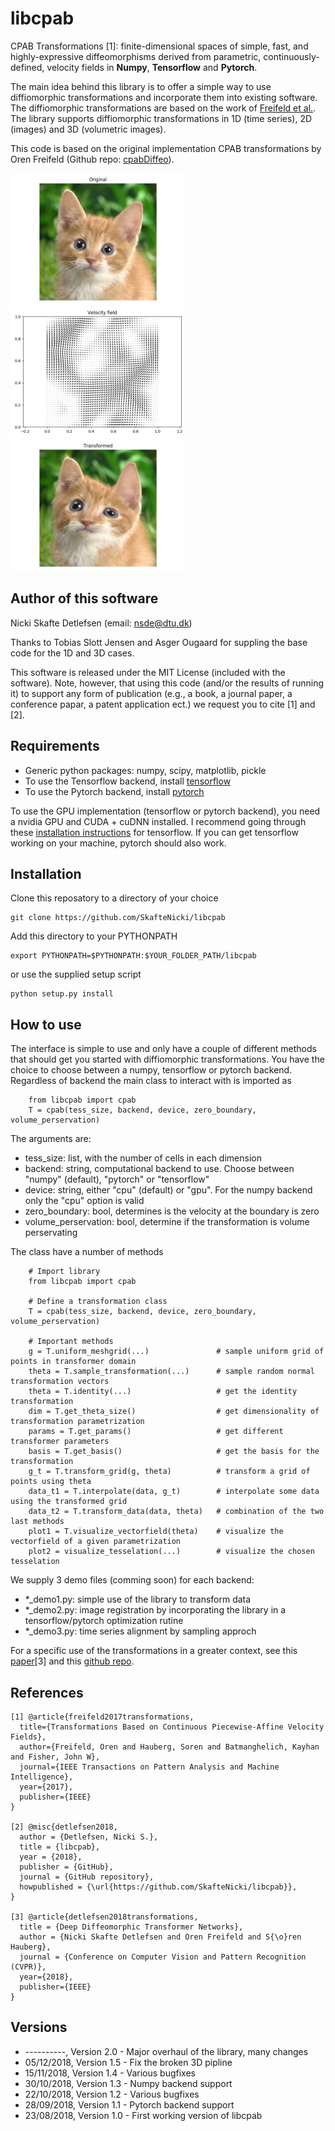 # libcpab
CPAB Transformations [1]: finite-dimensional spaces of simple, fast, and 
highly-expressive diffeomorphisms derived from parametric, 
continuously-defined, velocity fields in **Numpy**, **Tensorflow** and **Pytorch**.

The main idea behind this library is to offer a simple way to use diffiomorphic 
transformations and incorporate them into existing software. The diffiomorphic 
transformations are based on the work of 
[Freifeld et al.](https://www.cs.bgu.ac.il/~orenfr/papers/freifeld_etal_PAMI_2017).
The library supports diffiomorphic transformations in 1D (time series), 
2D (images) and 3D (volumetric images).

This code is based on the original implementation CPAB transformations by
Oren Freifeld (Github repo: [cpabDiffeo](https://github.com/freifeld/cpabDiffeo)).

<p float="center">
  <img src="cat.png" width="280" />
  <img src="velocity_field.png" width="280" /> 
  <img src="deform_cat.png" width="280" />
</p>

## Author of this software

Nicki Skafte Detlefsen (email: nsde@dtu.dk)

Thanks to Tobias Slott Jensen and Asger Ougaard for suppling the base code 
for the 1D and 3D cases.

This software is released under the MIT License (included with the software). 
Note, however, that using this code (and/or the results of running it) to support
any form of publication (e.g., a book, a journal paper, a conference papar, a patent
application ect.) we request you to cite [1] and [2].

## Requirements

* Generic python packages: numpy, scipy, matplotlib, pickle
* To use the Tensorflow backend, install [tensorflow](https://www.tensorflow.org/install/)
* To use the Pytorch backend, install [pytorch](https://pytorch.org/)

To use the GPU implementation (tensorflow or pytorch backend), you need a nvidia 
GPU and CUDA + cuDNN installed. I recommend going through these 
[installation instructions](https://www.tensorflow.org/install/) for tensorflow. 
If you can get tensorflow working on your machine, pytorch should also work.

## Installation

Clone this reposatory to a directory of your choice
```
git clone https://github.com/SkafteNicki/libcpab
```
Add this directory to your PYTHONPATH
```
export PYTHONPATH=$PYTHONPATH:$YOUR_FOLDER_PATH/libcpab
```

or use the supplied setup script
```
python setup.py install
```

## How to use
The interface is simple to use and only have a couple of different methods that 
should get you started with diffiomorphic transformations. You have the choice 
to choose between a numpy, tensorflow or pytorch backend. Regardless of backend
the main class to interact with is imported as

```
    from libcpab import cpab
    T = cpab(tess_size, backend, device, zero_boundary, volume_perservation)
```

The arguments are:
* tess_size: list, with the number of cells in each dimension
* backend: string, computational backend to use. Choose between "numpy" (default), 
    "pytorch" or "tensorflow"      
* device: string, either "cpu" (default) or "gpu". For the numpy backend only 
    the "cpu" option is valid
* zero_boundary: bool, determines is the velocity at the boundary is zero 
* volume_perservation: bool, determine if the transformation is volume perservating

The class have a number of methods

```
    # Import library
    from libcpab import cpab
 
    # Define a transformation class
    T = cpab(tess_size, backend, device, zero_boundary, volume_perservation)
    
    # Important methods
    g = T.uniform_meshgrid(...)               # sample uniform grid of points in transformer domain
    theta = T.sample_transformation(...)      # sample random normal transformation vectors
    theta = T.identity(...)                   # get the identity transformation
    dim = T.get_theta_size()                  # get dimensionality of transformation parametrization
    params = T.get_params()                   # get different transformer parameters
    basis = T.get_basis()                     # get the basis for the transformation
    g_t = T.transform_grid(g, theta)          # transform a grid of points using theta
    data_t1 = T.interpolate(data, g_t)        # interpolate some data using the transformed grid
    data_t2 = T.transform_data(data, theta)   # combination of the two last methods
    plot1 = T.visualize_vectorfield(theta)    # visualize the vectorfield of a given parametrization
    plot2 = visualize_tesselation(...)        # visualize the chosen tesselation
```

We supply 3 demo files (comming soon) for each backend:
* *_demo1.py: simple use of the library to transform data
* *_demo2.py: image registration by incorporating the library in a tensorflow/pytorch optimization rutine
* *_demo3.py: time series alignment by sampling approch

For a specific use of the transformations in a greater context, 
see this [paper](http://www2.compute.dtu.dk/~sohau/papers/cvpr2018/detlefsen_cvpr_2018.pdf)[3] 
and this [github repo](https://github.com/SkafteNicki/ddtn).

## References
```
[1] @article{freifeld2017transformations,
  title={Transformations Based on Continuous Piecewise-Affine Velocity Fields},
  author={Freifeld, Oren and Hauberg, Soren and Batmanghelich, Kayhan and Fisher, John W},
  journal={IEEE Transactions on Pattern Analysis and Machine Intelligence},
  year={2017},
  publisher={IEEE}
}

[2] @misc{detlefsen2018,
  author = {Detlefsen, Nicki S.},
  title = {libcpab},
  year = {2018},
  publisher = {GitHub},
  journal = {GitHub repository},
  howpublished = {\url{https://github.com/SkafteNicki/libcpab}},
}

[3] @article{detlefsen2018transformations,
  title = {Deep Diffeomorphic Transformer Networks},
  author = {Nicki Skafte Detlefsen and Oren Freifeld and S{\o}ren Hauberg},
  journal = {Conference on Computer Vision and Pattern Recognition (CVPR)},
  year={2018},
  publisher={IEEE}
}

```

## Versions

* ----------, Version 2.0 - Major overhaul of the library, many changes
* 05/12/2018, Version 1.5 - Fix the broken 3D pipline
* 15/11/2018, Version 1.4 - Various bugfixes
* 30/10/2018, Version 1.3 - Numpy backend support
* 22/10/2018, Version 1.2 - Various bugfixes
* 28/09/2018, Version 1.1 - Pytorch backend support
* 23/08/2018, Version 1.0 - First working version of libcpab
